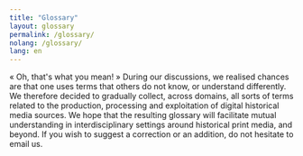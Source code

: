 ```yaml
---
title: "Glossary"
layout: glossary
permalink: /glossary/
nolang: /glossary/
lang: en
---
```


« Oh, that's what you mean! » During our discussions, we realised chances are that one uses terms that others do not know, or understand differently. We therefore decided to gradually collect, across domains, all sorts of terms related to the production, processing and exploitation of digital historical media sources. We hope that the resulting glossary will facilitate mutual understanding in interdisciplinary settings around historical print media, and beyond. If you wish to suggest a correction or an addition, do not hesitate to email us.
